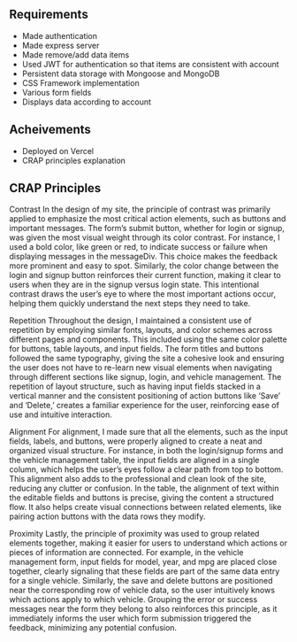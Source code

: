 
## Requirements

- Made authentication
- Made express server
- Made remove/add data items
- Used JWT for authentication so that items are consistent with account 
- Persistent data storage with Mongoose and MongoDB
- CSS Framework implementation
- Various form fields
- Displays data according to account 

## Acheivements
- Deployed on Vercel
- CRAP principles explanation



##  CRAP Principles
Contrast
In the design of my site, the principle of contrast was primarily applied to emphasize the most critical action elements, such as buttons and important messages. The form’s submit button, whether for login or signup, was given the most visual weight through its color contrast. For instance, I used a bold color, like green or red, to indicate success or failure when displaying messages in the messageDiv. This choice makes the feedback more prominent and easy to spot. Similarly, the color change between the login and signup button reinforces their current function, making it clear to users when they are in the signup versus login state. This intentional contrast draws the user’s eye to where the most important actions occur, helping them quickly understand the next steps they need to take.

Repetition
Throughout the design, I maintained a consistent use of repetition by employing similar fonts, layouts, and color schemes across different pages and components. This included using the same color palette for buttons, table layouts, and input fields. The form titles and buttons followed the same typography, giving the site a cohesive look and ensuring the user does not have to re-learn new visual elements when navigating through different sections like signup, login, and vehicle management. The repetition of layout structure, such as having input fields stacked in a vertical manner and the consistent positioning of action buttons like ‘Save’ and ‘Delete,’ creates a familiar experience for the user, reinforcing ease of use and intuitive interaction.

Alignment
For alignment, I made sure that all the elements, such as the input fields, labels, and buttons, were properly aligned to create a neat and organized visual structure. For instance, in both the login/signup forms and the vehicle management table, the input fields are aligned in a single column, which helps the user’s eyes follow a clear path from top to bottom. This alignment also adds to the professional and clean look of the site, reducing any clutter or confusion. In the table, the alignment of text within the editable fields and buttons is precise, giving the content a structured flow. It also helps create visual connections between related elements, like pairing action buttons with the data rows they modify.

Proximity
Lastly, the principle of proximity was used to group related elements together, making it easier for users to understand which actions or pieces of information are connected. For example, in the vehicle management form, input fields for model, year, and mpg are placed close together, clearly signaling that these fields are part of the same data entry for a single vehicle. Similarly, the save and delete buttons are positioned near the corresponding row of vehicle data, so the user intuitively knows which actions apply to which vehicle. Grouping the error or success messages near the form they belong to also reinforces this principle, as it immediately informs the user which form submission triggered the feedback, minimizing any potential confusion.






